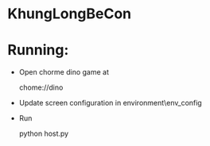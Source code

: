 # KhungLongBeCon

# Running:
- Open chorme dino game at
    
    
    chome://dino
- Update screen configuration in environment\env_config
- Run 

    
    python host.py  